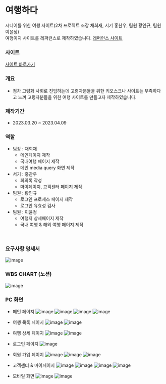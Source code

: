 # 여행하다
시니어를 위한 여행 사이트(2차 프로젝트 조장 채희재, 서기 홍찬우, 팀원 황인규, 팀원 이윤정)<br>
여행이지 사이트를 레퍼런스로 제작하였습니다. [레퍼런스 사이트](https://www.kyowontour.com/)

### 사이트
[사이트 바로가기](https://heejae101.github.io/)

### 개요
 - 점차 고령화 사회로 진입하는데 고령자분들을 위한 키오스크나 사이트는 부족하다고 느껴 고령자분들을 위한 여행 사이트를 만들고자 제작하였습니다.

### 제작기간
 - 2023.03.20 ~ 2023.04.09

### 역할
 - 팀장 : 채희재
   - 메인페이지 제작
   - 국내여행 페이지 제작
   - 메인 media query 화면 제작
 - 서기 : 홍찬우
   - 회의록 작성
   - 마이페이지, 고객센터 페이지 제작
 - 팀원 : 황인규
   - 로그인 프로세스 페이지 제작
   - 로그인 유효성 검사
 - 팀원 : 이윤정
   - 여행지 상세페이지 제작
   - 국내 여행 & 해외 여행 페이지 제작
 <br>

### 요구사항 명세서 
![image](https://github.com/heejae101/heejae101.github.io/assets/81417568/4a883388-662e-4f6b-8bf5-9008c7026730)

### WBS CHART (노션)
![image](https://github.com/heejae101/heejae101.github.io/assets/81417568/707f8830-1bab-4a13-b156-d1ba75682f0d)

### PC 화면 
 - 메인 페이지 
![image](https://github.com/heejae101/heejae101.github.io/assets/81417568/29168339-fa6c-4e15-8d4d-e4bee76fe63e)
![image](https://github.com/heejae101/heejae101.github.io/assets/81417568/1ddde56c-d963-4a85-8b98-74a706c9eae5)
![image](https://github.com/heejae101/heejae101.github.io/assets/81417568/a93cfd03-a09f-4dac-8b47-00526fff8f99)
![image](https://github.com/heejae101/heejae101.github.io/assets/81417568/3cf0d709-6db7-4011-ad23-613361b703fe)

 - 여행 목록 페이지
![image](https://github.com/heejae101/heejae101.github.io/assets/81417568/8da5c3e1-1191-4aec-8ae8-86ee35895053)
![image](https://github.com/heejae101/heejae101.github.io/assets/81417568/98fe449e-3fd4-4e8b-9d9d-14e418b0be24)

 - 여행 상세 페이지
![image](https://github.com/heejae101/heejae101.github.io/assets/81417568/d2117701-77fa-43a1-8513-c0a273a45c86)
![image](https://github.com/heejae101/heejae101.github.io/assets/81417568/2a054feb-0dc8-4dd0-a011-36e861658ca1)

 - 로그인 페이지
![image](https://github.com/heejae101/heejae101.github.io/assets/81417568/f438b119-1ee4-4d8d-8bd5-ccc31d508055)
 - 회원 가입 페이지
![image](https://github.com/heejae101/heejae101.github.io/assets/81417568/20f183df-cd09-471c-a0dd-4bb1889c7047)
![image](https://github.com/heejae101/heejae101.github.io/assets/81417568/0bfe7c3b-abc1-487c-b76a-81df379732bf)
![image](https://github.com/heejae101/heejae101.github.io/assets/81417568/76c60a5a-45f7-4fd9-9058-5ec9a9382e07)

 - 고객센터 & 마이페이지
![image](https://github.com/heejae101/heejae101.github.io/assets/81417568/f583c158-6dcf-48e7-b6a4-a510205a8bff)
![image](https://github.com/heejae101/heejae101.github.io/assets/81417568/9dc88fc1-066d-4e17-8cbc-a7a5a258ca95)
![image](https://github.com/heejae101/heejae101.github.io/assets/81417568/3bf60650-42a4-4dc8-bc71-4637ee5ade65)
![image](https://github.com/heejae101/heejae101.github.io/assets/81417568/8db0fd28-359e-43f3-9eb8-20c30c03a99d)


 - 모바일 화면
![image](https://github.com/heejae101/heejae101.github.io/assets/81417568/baa83ce3-c94d-49c1-9653-4b547e5992bf)
![image](https://github.com/heejae101/heejae101.github.io/assets/81417568/de4ee46a-8582-42e9-a56a-f80c58ebca30)

